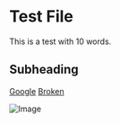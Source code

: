# Test File

This is a test with 10 words.

## Subheading

[Google](https://google.com)
[Broken](https://nonexistent.example.com)

![Image](https://example.com/image.jpg)
